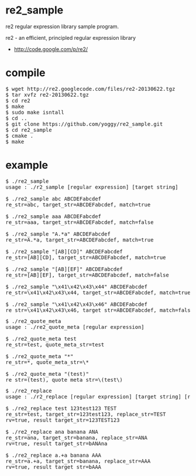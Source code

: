 re2_sample
========
re2 regular expression library sample program.

re2 - an efficient, principled regular expression library
* http://code.google.com/p/re2/

compile
========
<pre>
$ wget http://re2.googlecode.com/files/re2-20130622.tgz
$ tar xvfz re2-20130622.tgz
$ cd re2
$ make
$ sudo make isntall
$ cd ..
$ git clone https://github.com/yoggy/re2_sample.git
$ cd re2_sample
$ cmake . 
$ make
</pre>

example
========

<pre>
$ ./re2_sample
usage : ./r2_sample [regular expression] [target string]

$ ./re2_sample abc ABCDEFabcdef
re_str=abc, target_str=ABCDEFabcdef, match=true

$ ./re2_sample aaa ABCDEFabcdef
re_str=aaa, target_str=ABCDEFabcdef, match=false

$ ./re2_sample "A.*a" ABCDEFabcdef
re_str=A.*a, target_str=ABCDEFabcdef, match=true

$ ./re2_sample "[AB][CD]" ABCDEFabcdef
re_str=[AB][CD], target_str=ABCDEFabcdef, match=true

$ ./re2_sample "[AB][EF]" ABCDEFabcdef
re_str=[AB][EF], target_str=ABCDEFabcdef, match=false

$ ./re2_sample "\x41\x42\x43\x44" ABCDEFabcdef
re_str=\x41\x42\x43\x44, target_str=ABCDEFabcdef, match=true

$ ./re2_sample "\x41\x42\x43\x46" ABCDEFabcdef
re_str=\x41\x42\x43\x46, target_str=ABCDEFabcdef, match=false
</pre>

<pre>
$ ./re2_quote_meta
usage : ./re2_quote_meta [regular expression]

$ ./re2_quote_meta test
re_str=test, quote_meta_str=test

$ ./re2_quote_meta "*"
re_str=*, quote_meta_str=\*

$ ./re2_quote_meta "(test)"
re_str=(test), quote_meta_str=\(test\)
</pre>

<pre>
$ ./re2_replace
usage : ./r2_replace [regular expression] [target string] [replace string]

$ ./re2_replace test 123test123 TEST
re_str=test, target_str=123test123, replace_str=TEST
rv=true, result target_str=123TEST123

$ ./re2_replace ana banana ANA
re_str=ana, target_str=banana, replace_str=ANA
rv=true, result target_str=bANAna

$ ./re2_replace a.+a banana AAA
re_str=a.+a, target_str=banana, replace_str=AAA
rv=true, result target_str=bAAA
</pre>
